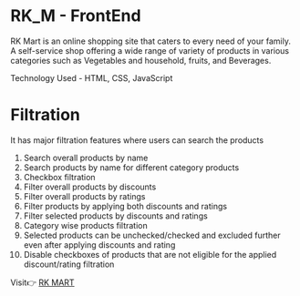 # RK_M - FrontEnd

RK Mart is an online shopping site that caters to every need of your family. 
A self-service shop offering a wide range of variety of products in various categories such as Vegetables and household, fruits, and Beverages.

Technology Used - HTML, CSS, JavaScript

# Filtration

It has major filtration features where users can search the products
1. Search overall products by name
2. Search products by name for different category products
3. Checkbox filtration
4. Filter overall products by discounts
5. Filter overall products by ratings
6. Filter products by applying both discounts and ratings
7. Filter selected products by discounts and ratings
8. Category wise products filtration
9. Selected products can be unchecked/checked and excluded further even after applying discounts and rating
10. Disable checkboxes of products that are not eligible for the applied discount/rating filtration

Visit👉 <a href="https://kiran2023.github.io/RkM" target="_blank"> RK MART </a> 